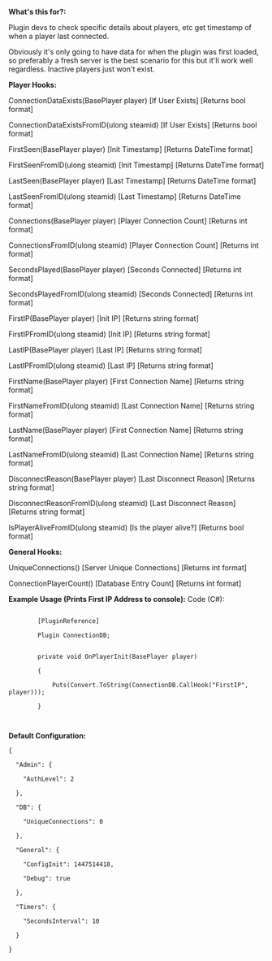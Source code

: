 **What's this for?:**

Plugin devs to check specific details about players, etc get timestamp of when a player last connected.


Obviously it's only going to have data for when the plugin was first loaded, so preferably a fresh server is the best scenario for this but it'll work well regardless. Inactive players just won't exist.

**Player Hooks:**

ConnectionDataExists(BasePlayer player) [If User Exists] [Returns bool format]

ConnectionDataExistsFromID(ulong steamid) [If User Exists] [Returns bool format]

FirstSeen(BasePlayer player) [Init Timestamp] [Returns DateTime format]

FirstSeenFromID(ulong steamid) [Init Timestamp] [Returns DateTime format]

LastSeen(BasePlayer player) [Last Timestamp] [Returns DateTime format]

LastSeenFromID(ulong steamid) [Last Timestamp] [Returns DateTime format]

Connections(BasePlayer player) [Player Connection Count] [Returns int format]

ConnectionsFromID(ulong steamid) [Player Connection Count] [Returns int format]

SecondsPlayed(BasePlayer player) [Seconds Connected] [Returns int format]

SecondsPlayedFromID(ulong steamid) [Seconds Connected] [Returns int format]

FirstIP(BasePlayer player) [Init IP] [Returns string format]

FirstIPFromID(ulong steamid) [Init IP] [Returns string format]

LastIP(BasePlayer player) [Last IP] [Returns string format]

LastIPFromID(ulong steamid) [Last IP] [Returns string format]

FirstName(BasePlayer player) [First Connection Name] [Returns string format]

FirstNameFromID(ulong steamid) [Last Connection Name] [Returns string format]

LastName(BasePlayer player) [First Connection Name] [Returns string format]

LastNameFromID(ulong steamid) [Last Connection Name] [Returns string format]

DisconnectReason(BasePlayer player) [Last Disconnect Reason] [Returns string format]

DisconnectReasonFromID(ulong steamid) [Last Disconnect Reason] [Returns string format]

IsPlayerAliveFromID(ulong steamid) [Is the player alive?] [Returns bool format]

**General Hooks:**

UniqueConnections() [Server Unique Connections] [Returns int format]

ConnectionPlayerCount() [Database Entry Count] [Returns int format]

**Example Usage (Prints First IP Address to console):**
Code (C#):
````

        [PluginReference]

        Plugin ConnectionDB;


        private void OnPlayerInit(BasePlayer player)

        {

            Puts(Convert.ToString(ConnectionDB.CallHook("FirstIP", player)));

        }

 
````


**Default Configuration:**

````
{

  "Admin": {

    "AuthLevel": 2

  },

  "DB": {

    "UniqueConnections": 0

  },

  "General": {

    "ConfigInit": 1447514418,

    "Debug": true

  },

  "Timers": {

    "SecondsInterval": 10

  }

}
````